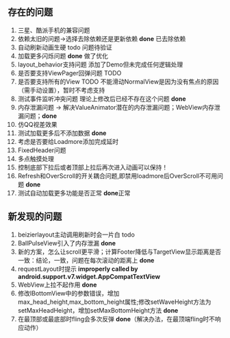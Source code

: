 ## 存在的问题
1. 三星、酷派手机的兼容问题
2. 依赖太旧的问题->选择去除依赖还是更新依赖  **done** 已去除依赖
3. 自动刷新动画生硬  todo 问题待验证
4. 加载更多闪烁问题 **done** 做了优化
5. layout_behavior支持问题 添加了Demo但未完成任何逻辑处理
6. 是否要支持ViewPager回弹问题 TODO
7. 是否要支持所有的View TODO  不能滑动NormalView是因为没有焦点的原因（需手动设置），暂时不考虑支持
8. 测试事件监听冲突问题 理论上修改后已经不存在这个问题 **done**
9. 内存泄漏问题  -> 解决ValueAnimator潜在的内存泄漏问题；WebView内存泄漏问题；**done**
10. 仿QQ视差效果
11. 测试加载更多后不添加数据  **done**
12. 考虑是否要给Loadmore添加完成延时
13. FixedHeader问题
14. 多点触摸处理
15. 控制底部下拉后或者顶部上拉后再次进入动画可以保持！
16. Refresh和OverScroll的开关耦合问题,即禁用loadmore后OverScroll不可用问题  **done**
17. 测试自动加载更多功能是否正常 **done**正常

## 新发现的问题
1. beizierlayout主动调用刷新时会一片白 todo
2. BallPulseView引入了内存泄漏 **done**
3. 新的方案，怎么让scroll更平滑；计算Footer降低与TargetView显示距离是否一致：结论，一致，问题在每次滚动的距离上  **done**
4. requestLayout时提示 **improperly called by android.support.v7.widget.AppCompatTextView**
5. WebView上拉不起作用  **done**
6. 修改IBottomView中的参数错误，增加max_head_height,max_bottom_height属性;修改setWaveHeight方法为setMaxHeadHeight，增加setMaxBottomHeight方法  **done**
7. 在最顶部或最底部时fling会多次反弹 **done**（解决办法，在最顶端fling时不响应动作）
